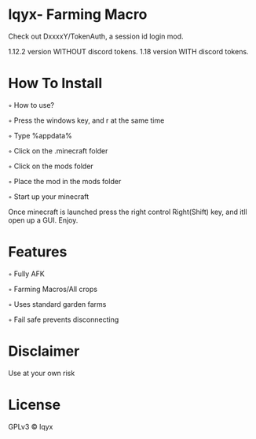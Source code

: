 # lqyx- Farming Macro


Check out DxxxxY/TokenAuth, a session id login mod.

1.12.2 version WITHOUT discord tokens.
1.18 version WITH discord tokens.

# How To Install
◦ How to use?

◦ Press the windows key, and r at the same time

◦ Type %appdata%

◦ Click on the .minecraft folder

◦ Click on the mods folder

◦ Place the mod in the mods folder

◦ Start up your minecraft

Once minecraft is launched press the right control Right(Shift) key, and itll open up a GUI. Enjoy.

# Features

◦ Fully AFK

◦ Farming Macros/All crops

◦ Uses standard garden farms

◦ Fail safe prevents disconnecting

# Disclaimer

Use at your own risk

# License

GPLv3 © lqyx

